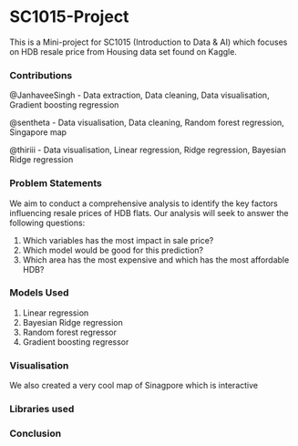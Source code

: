 # SC1015-Project
This is a Mini-project for SC1015 (Introduction to Data & AI) which focuses on HDB resale price from Housing data set found on Kaggle.

### Contributions
@JanhaveeSingh - Data extraction, Data cleaning, Data visualisation, Gradient boosting regression 

@sentheta - Data visualisation, Data cleaning, Random forest regression, Singapore map

@thiriii - Data visualisation, Linear regression, Ridge regression, Bayesian Ridge regression

### Problem Statements
We aim to conduct a comprehensive analysis to identify the key factors influencing resale prices of HDB flats. Our analysis will seek to answer the following questions:
1) Which variables has the most impact in sale price?
2) Which model would be good for this prediction?
3) Which area has the most expensive and which has the most affordable HDB?

### Models Used
1) Linear regression 
2) Bayesian Ridge regression
3) Random forest regressor 
4) Gradient boosting regressor

### Visualisation
We also created a very cool map of Sinagpore which is interactive

### Libraries used

### Conclusion
